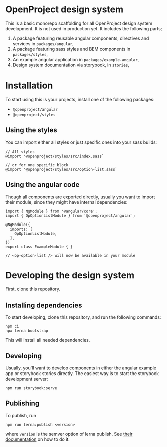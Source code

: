 # OpenProject design system

This is a basic monorepo scaffolding for all OpenProject design system development. It is not used in production yet. It includes the following parts;

1. A package featuring reusable angular components, directives and services in `packages/angular`,
2. A package featuring sass styles and BEM components in `packages/styles`,
3. An example angular application in `packages/example-angular`,
4. Design system documentation via storybook, in `stories`,

# Installation

To start using this is your projects, install one of the following packages:

* `@openproject/angular`
* `@openproject/styles`

## Using the styles

You can import either all styles or just specific ones into your sass builds:

```
// All styles
@import '@openproject/styles/src/index.sass`

// or for one specific block
@import '@openproject/styles/src/option-list.sass`
```

## Using the angular code

Though all components are exported directly, usually you want to import their module, since they might have internal dependencies:

```
import { NgModule } from '@angular/core';
import { OpOptionListModule } from '@openproject/angular';

@NgModule({
  imports: [
    OpOptionListModule,
  ],
})
export class ExampleModule { }

// <op-option-list /> will now be available in your module

```

# Developing the design system

First, clone this repository.

## Installing dependencies

To start developing, clone this repository, and run the following commands:

```
npm ci
npx lerna bootstrap
```

This will install all needed dependencies.

## Developing

Usually, you'll want to develop components in either the angular example app or storybook stories directly. The easiest way is to start the storybook development server:

```
npm run storybook:serve
```

## Publishing

To publish, run

```
npm run lerna:publish <version>
```

where `version` is the semver option of lerna publish. See [their documentation](https://github.com/lerna/lerna/tree/main/commands/version#positionals) on how to do it.

